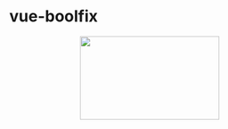 # vue-boolfix

<div align="center">
  <img width="250px" height="150px" src="https://user-images.githubusercontent.com/98908632/180827376-e0d63ee8-9080-4491-96fb-e91fa1209032.gif">
</div>
